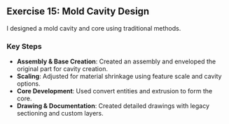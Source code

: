 ## **Exercise 15: Mold Cavity Design**  

I designed a mold cavity and core using traditional methods.  

### **Key Steps**  
- **Assembly & Base Creation**: Created an assembly and enveloped the original part for cavity creation.  
- **Scaling**: Adjusted for material shrinkage using feature scale and cavity options.  
- **Core Development**: Used convert entities and extrusion to form the core.  
- **Drawing & Documentation**: Created detailed drawings with legacy sectioning and custom layers.  
